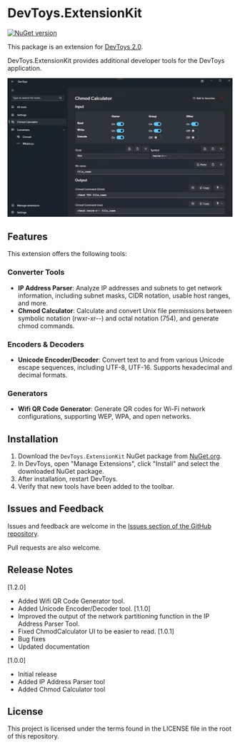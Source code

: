 # DevToys.ExtensionKit
[![NuGet version](https://badge.fury.io/nu/DevToys.ExtensionKit.svg)](https://badge.fury.io/nu/DevToys.ExtensionKit)

This package is an extension for [DevToys 2.0](https://devtoys.app/).

DevToys.ExtensionKit provides additional developer tools for the DevToys application.

![preview](https://raw.githubusercontent.com/yui10/DevToys.ExtensionKit/main/assets/preview.png?raw=true)

## Features

This extension offers the following tools:

### Converter Tools

- **IP Address Parser**: Analyze IP addresses and subnets to get network information, including subnet masks, CIDR notation, usable host ranges, and more.
- **Chmod Calculator**: Calculate and convert Unix file permissions between symbolic notation (rwxr-xr--) and octal notation (754), and generate chmod commands.

### Encoders & Decoders

- **Unicode Encoder/Decoder**: Convert text to and from various Unicode escape sequences, including UTF-8, UTF-16. Supports hexadecimal and decimal formats.

### Generators

- **Wifi QR Code Generator**: Generate QR codes for Wi-Fi network configurations, supporting WEP, WPA, and open networks.

## Installation

1. Download the `DevToys.ExtensionKit` NuGet package from [NuGet.org](https://www.nuget.org/packages/DevToys.ExtensionKit).
2. In DevToys, open "Manage Extensions", click "Install" and select the downloaded NuGet package.
3. After installation, restart DevToys.
4. Verify that new tools have been added to the toolbar.

## Issues and Feedback
Issues and feedback are welcome in the [Issues section of the GitHub repository](https://github.com/yui10/DevToys.ExtensionKit/issues).

Pull requests are also welcome.

## Release Notes
[1.2.0]
- Added Wifi QR Code Generator tool.
- Added Unicode Encoder/Decoder tool.
[1.1.0]
- Improved the output of the network partitioning function in the IP Address Parser Tool.
- Fixed ChmodCalculator UI to be easier to read.
[1.0.1]
- Bug fixes
- Updated documentation

[1.0.0]
- Initial release
- Added IP Address Parser tool
- Added Chmod Calculator tool

## License

This project is licensed under the terms found in the LICENSE file in the root of this repository.